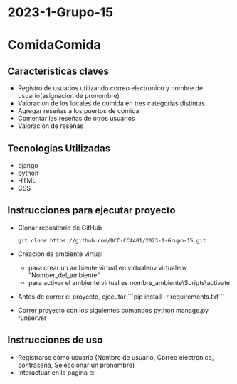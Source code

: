 # 2023-1-Grupo-15

# ComidaComida 


## Caracteristicas claves
- Registro de usuarios utilizando correo electronico y nombre de usuario(asignacion de pronombre)
- Valoracion de los locales de comida en tres categorias distintas.
- Agregar reseñas a los puertos de comida
- Comentar las reseñas de otros usuarios 
- Valoracion de reseñas 

## Tecnologias Utilizadas
- django
- python
- HTML
- CSS

## Instrucciones para ejecutar proyecto
- Clonar repositorio de GitHub 
    ```shell
   git clone https://github.com/DCC-CC4401/2023-1-Grupo-15.git

- Creacion de ambiente virtual 
    * para crear un ambiente virtual en virtualenv
	virtualenv "Nomber_del_ambiente"
    * para activar el ambiente virtual es
	nombre_ambiente\Scripts\activate

- Antes de correr el proyecto, ejecutar ´´´pip install -r requirements.txt´´´

- Correr proyecto con los siguientes comandos
    python manage.py runserver

## Instrucciones de uso

- Registrarse como usuario (Nombre de usuario, Correo electronico, contraseña, Seleccionar un pronombre)
- Interactuar en la pagina c:

